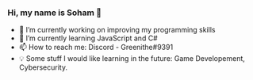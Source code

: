 ### Hi, my name is Soham 👋

<!--
**grreenithe/grreenithe** is a ✨ _special_ ✨ repository because its `README.md` (this file) appears on your GitHub profile.

Here are some ideas to get you started:-->

- 🔭 I’m currently working on improving my programming skills
- 🌱 I’m currently learning JavaScript and C#
- 📫 How to reach me: Discord - Greenithe#9391
- 💡 Some stuff I would like learning in the future: Game Developement, Cybersecurity.


